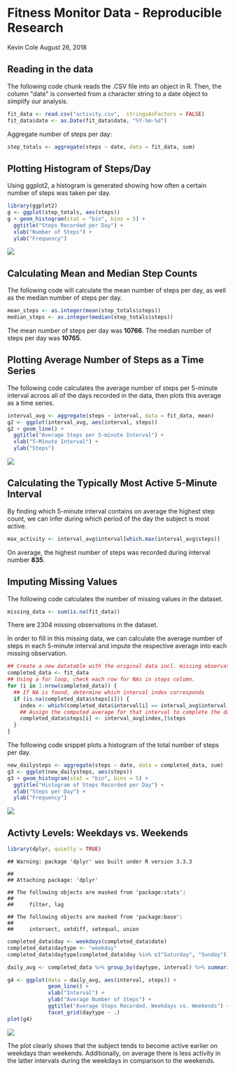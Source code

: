 Fitness Monitor Data - Reproducible Research
================
Kevin Cole
August 26, 2018

Reading in the data
-------------------

The following code chunk reads the .CSV file into an object in R. Then, the column "date" is converted from a character string to a date object to simplify our analysis.

``` r
fit_data <- read.csv("activity.csv",  stringsAsFactors = FALSE)
fit_data$date <- as.Date(fit_data$date, "%Y-%m-%d")
```

Aggregate number of steps per day:

``` r
step_totals <- aggregate(steps ~ date, data = fit_data, sum)
```

Plotting Histogram of Steps/Day
-------------------------------

Using ggplot2, a histogram is generated showing how often a certain number of steps was taken per day.

``` r
library(ggplot2)
g <- ggplot(step_totals, aes(steps))
g + geom_histogram(stat = "bin", bins = 5) +
  ggtitle("Steps Recorded per Day") +
  xlab("Number of Steps") +
  ylab("Frequency")
```

![](fitness_data_files/figure-markdown_github/unnamed-chunk-3-1.png)

Calculating Mean and Median Step Counts
---------------------------------------

The following code will calculate the mean number of steps per day, as well as the median number of steps per day.

``` r
mean_steps <- as.integer(mean(step_totals$steps))
median_steps <- as.integer(median(step_totals$steps))
```

The mean number of steps per day was **10766**. The median number of steps per day was **10765**.

Plotting Average Number of Steps as a Time Series
-------------------------------------------------

The following code calculates the average number of steps per 5-minute interval across all of the days recorded in the data, then plots this average as a time series.

``` r
interval_avg <- aggregate(steps ~ interval, data = fit_data, mean)
g2 <- ggplot(interval_avg, aes(interval, steps))
g2 + geom_line() +
  ggtitle("Average Steps per 5-minute Interval") +
  xlab("5-Minute Interval") +
  ylab("Steps")
```

![](fitness_data_files/figure-markdown_github/unnamed-chunk-5-1.png)

Calculating the Typically Most Active 5-Minute Interval
-------------------------------------------------------

By finding which 5-minute interval contains on average the highest step count, we can infer during which period of the day the subject is most active.

``` r
max_activity <- interval_avg$interval[which.max(interval_avg$steps)]
```

On average, the highest number of steps was recorded during interval number **835**.

Imputing Missing Values
-----------------------

The following code calculates the number of missing values in the dataset.

``` r
missing_data <- sum(is.na(fit_data))
```

There are 2304 missing observations in the dataset.

In order to fill in this missing data, we can calculate the average number of steps in each 5-minute interval and impute the respective average into each missing observation.

``` r
## Create a new datatable with the original data incl. missing observations
completed_data <- fit_data
## Using a for loop, check each row for NAs in steps column.
for (i in 1:nrow(completed_data)) {
  ## If NA is found, determine which interval index corresponds
  if (is.na(completed_data$steps[i])) {
    index <- which(completed_data$interval[i] == interval_avg$interval)
    ## Assign the computed average for that interval to complete the dataset.
    completed_data$steps[i] <- interval_avg[index,]$steps
  }
}
```

The following code snippet plots a histogram of the total number of steps per day.

``` r
new_dailysteps <- aggregate(steps ~ date, data = completed_data, sum)
g3 <- ggplot(new_dailysteps, aes(steps))
g3 + geom_histogram(stat = "bin", bins = 5) +
  ggtitle("Histogram of Steps Recorded per Day") +
  xlab("Steps per Day") +
  ylab("Frequency")
```

![](fitness_data_files/figure-markdown_github/unnamed-chunk-9-1.png)

Activty Levels: Weekdays vs. Weekends
-------------------------------------

``` r
library(dplyr, quietly = TRUE)
```

    ## Warning: package 'dplyr' was built under R version 3.3.3

    ## 
    ## Attaching package: 'dplyr'

    ## The following objects are masked from 'package:stats':
    ## 
    ##     filter, lag

    ## The following objects are masked from 'package:base':
    ## 
    ##     intersect, setdiff, setequal, union

``` r
completed_data$day <- weekdays(completed_data$date)
completed_data$daytype <- "weekday"
completed_data$daytype[completed_data$day %in% c("Saturday", "Sunday")] <- "weekend"

daily_avg <- completed_data %>% group_by(daytype, interval) %>% summarize(steps = mean(steps))

g4 <- ggplot(data = daily_avg, aes(interval, steps)) +
             geom_line() +
             xlab("Interval") +
             ylab("Average Number of Steps") +
             ggtitle("Average Steps Recorded, Weekdays vs. Weekends") +
             facet_grid(daytype ~ .)
plot(g4)
```

![](fitness_data_files/figure-markdown_github/unnamed-chunk-10-1.png)

The plot clearly shows that the subject tends to become active earlier on weekdays than weekends. Additionally, on average there is less activity in the latter intervals during the weekdays in comparison to the weekends.
